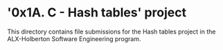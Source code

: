 # '0x1A. C - Hash tables' project

This directory contains file submissions for the Hash tables project in the ALX-Holberton Software Engineering program.
